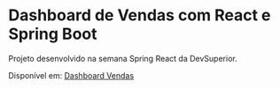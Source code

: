 
<h1>Dashboard de Vendas com React e Spring Boot</h1>
<p>Projeto desenvolvido na semana Spring React da DevSuperior.</p>
<p>Disponível em: <a href="https://daiane-dashvendas.netlify.app/">Dashboard Vendas</a></p>

